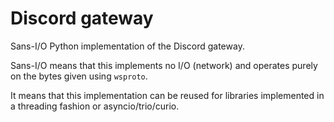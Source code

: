# Discord gateway

Sans-I/O Python implementation of the Discord gateway.

Sans-I/O means that this implements no I/O (network) and operates purely on the
bytes given using `wsproto`.

It means that this implementation can be reused for libraries implemented in a
threading fashion or asyncio/trio/curio.
